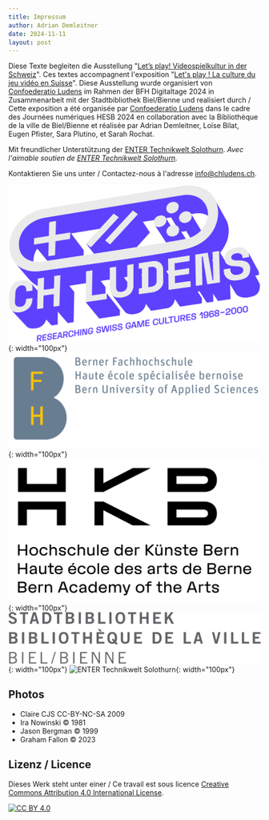 ```yaml
---
title: Impressum
author: Adrian Demleitner
date: 2024-11-11
layout: post
---
```


Diese Texte begleiten die Ausstellung "[Let’s play! Videospielkultur in der Schweiz](https://www.bfh.ch/gesundheit/de/aktuell/fachveranstaltungen/digital-days-nov-2024-lets-play/)". Ces textes accompagnent l'exposition "[Let's play ! La culture du jeu vidéo en Suisse](https://www.bfh.ch/sante/fr/actualites/evenements-pour-specialistes/digital-days-nov-2024-lets-play/)". Diese Ausstellung wurde organisiert von [Confoederatio Ludens](https://chludens.ch) im Rahmen der BFH Digitaltage 2024 in Zusammenarbeit mit der Stadtbibliothek Biel/Bienne und realisiert durch / Cette exposition a été organisée par [Confoederatio Ludens](https://chludens.ch) dans le cadre des Journées numériques HESB 2024 en collaboration avec la Bibliothèque de la ville de Biel/Bienne et réalisée par Adrian Demleitner, Loïse Bilat, Eugen Pfister, Sara Plutino, et Sarah Rochat.

Mit freundlicher Unterstützung der [ENTER Technikwelt Solothurn](https://www.enter.ch). *Avec l'aimable soutien de [ENTER Technikwelt Solothurn](https://www.enter.ch).*

Kontaktieren Sie uns unter / Contactez-nous à l'adresse info@chludens.ch.

![Confoederatio Ludens](assets/logos/ludens.png){: width="100px"}
![BFH](assets/logos/bfh.png){: width="100px"}
![HKB](assets/logos/hkb.png){: width="100px"}
![Stadtbibliothek Biel/Bienne](assets/logos/library_biel-bienne.png){: width="100px"}
![ENTER Technikwelt Solothurn](assets/logos/enter.png){: width="100px"}

## Photos

- Claire CJS CC-BY-NC-SA 2009
- Ira Nowinski © 1981
- Jason Bergman © 1999
- Graham Fallon © 2023

## Lizenz / Licence
Dieses Werk steht unter einer / Ce travail est sous licence 
[Creative Commons Attribution 4.0 International License][cc-by].

[![CC BY 4.0][cc-by-image]][cc-by]

[cc-by]: http://creativecommons.org/licenses/by/4.0/
[cc-by-image]: https://i.creativecommons.org/l/by/4.0/88x31.png